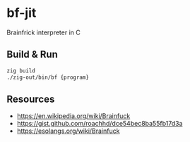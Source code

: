 # bf-jit

Brainfrick interpreter in C

## Build & Run

```bash
zig build
./zig-out/bin/bf {program}
```

## Resources

- <https://en.wikipedia.org/wiki/Brainfuck>
- <https://gist.github.com/roachhd/dce54bec8ba55fb17d3a>
- <https://esolangs.org/wiki/Brainfuck>
